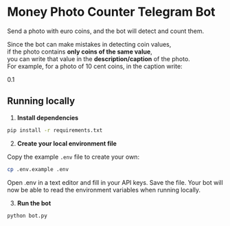 # Money Photo Counter Telegram Bot

Send a photo with euro coins, and the bot will detect and count them.

Since the bot can make mistakes in detecting coin values,  
if the photo contains **only coins of the same value**,  
you can write that value in the **description/caption** of the photo.  
For example, for a photo of 10 cent coins, in the caption write:

0.1  

## Running locally
1. **Install dependencies**
```bash
pip install -r requirements.txt
```
2. **Create your local environment file**

Copy the example `.env` file to create your own:
```bash
cp .env.example .env
```
Open .env in a text editor and fill in your API keys.
Save the file. Your bot will now be able to read the environment variables when running locally.

3. **Run the bot**
```bash
python bot.py
```